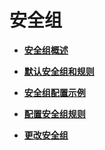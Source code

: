 # 安全组<a name="ecs_03_0601"></a>

-   **[安全组概述](安全组概述.md)**  

-   **[默认安全组和规则](默认安全组和规则.md)**  

-   **[安全组配置示例](安全组配置示例.md)**  

-   **[配置安全组规则](配置安全组规则.md)**  

-   **[更改安全组](更改安全组.md)**  


